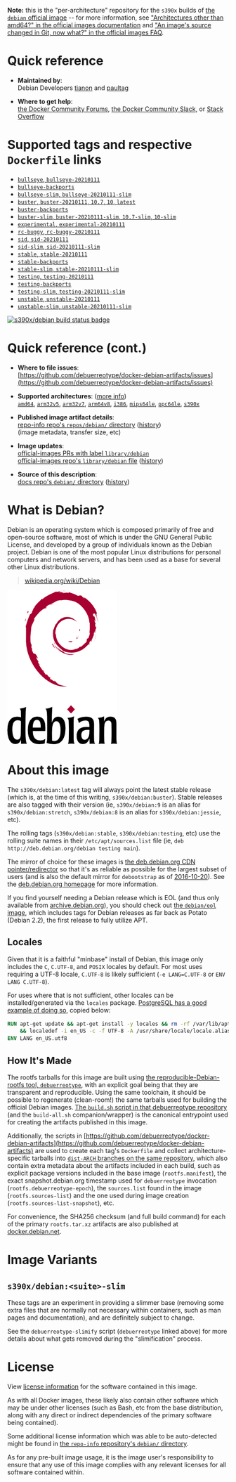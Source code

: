 <!--

********************************************************************************

WARNING:

    DO NOT EDIT "debian/README.md"

    IT IS AUTO-GENERATED

    (from the other files in "debian/" combined with a set of templates)

********************************************************************************

-->

**Note:** this is the "per-architecture" repository for the `s390x` builds of [the `debian` official image](https://hub.docker.com/_/debian) -- for more information, see ["Architectures other than amd64?" in the official images documentation](https://github.com/docker-library/official-images#architectures-other-than-amd64) and ["An image's source changed in Git, now what?" in the official images FAQ](https://github.com/docker-library/faq#an-images-source-changed-in-git-now-what).

# Quick reference

-	**Maintained by**:  
	Debian Developers [tianon](https://qa.debian.org/developer.php?login=tianon) and [paultag](https://qa.debian.org/developer.php?login=paultag)

-	**Where to get help**:  
	[the Docker Community Forums](https://forums.docker.com/), [the Docker Community Slack](https://dockr.ly/slack), or [Stack Overflow](https://stackoverflow.com/search?tab=newest&q=docker)

# Supported tags and respective `Dockerfile` links

-	[`bullseye`, `bullseye-20210111`](https://github.com/debuerreotype/docker-debian-artifacts/blob/53fe4171467d411e2fa2313c30d2fb40de044ccb/bullseye/Dockerfile)
-	[`bullseye-backports`](https://github.com/debuerreotype/docker-debian-artifacts/blob/53fe4171467d411e2fa2313c30d2fb40de044ccb/bullseye/backports/Dockerfile)
-	[`bullseye-slim`, `bullseye-20210111-slim`](https://github.com/debuerreotype/docker-debian-artifacts/blob/53fe4171467d411e2fa2313c30d2fb40de044ccb/bullseye/slim/Dockerfile)
-	[`buster`, `buster-20210111`, `10.7`, `10`, `latest`](https://github.com/debuerreotype/docker-debian-artifacts/blob/53fe4171467d411e2fa2313c30d2fb40de044ccb/buster/Dockerfile)
-	[`buster-backports`](https://github.com/debuerreotype/docker-debian-artifacts/blob/53fe4171467d411e2fa2313c30d2fb40de044ccb/buster/backports/Dockerfile)
-	[`buster-slim`, `buster-20210111-slim`, `10.7-slim`, `10-slim`](https://github.com/debuerreotype/docker-debian-artifacts/blob/53fe4171467d411e2fa2313c30d2fb40de044ccb/buster/slim/Dockerfile)
-	[`experimental`, `experimental-20210111`](https://github.com/debuerreotype/docker-debian-artifacts/blob/53fe4171467d411e2fa2313c30d2fb40de044ccb/experimental/Dockerfile)
-	[`rc-buggy`, `rc-buggy-20210111`](https://github.com/debuerreotype/docker-debian-artifacts/blob/53fe4171467d411e2fa2313c30d2fb40de044ccb/rc-buggy/Dockerfile)
-	[`sid`, `sid-20210111`](https://github.com/debuerreotype/docker-debian-artifacts/blob/53fe4171467d411e2fa2313c30d2fb40de044ccb/sid/Dockerfile)
-	[`sid-slim`, `sid-20210111-slim`](https://github.com/debuerreotype/docker-debian-artifacts/blob/53fe4171467d411e2fa2313c30d2fb40de044ccb/sid/slim/Dockerfile)
-	[`stable`, `stable-20210111`](https://github.com/debuerreotype/docker-debian-artifacts/blob/53fe4171467d411e2fa2313c30d2fb40de044ccb/stable/Dockerfile)
-	[`stable-backports`](https://github.com/debuerreotype/docker-debian-artifacts/blob/53fe4171467d411e2fa2313c30d2fb40de044ccb/stable/backports/Dockerfile)
-	[`stable-slim`, `stable-20210111-slim`](https://github.com/debuerreotype/docker-debian-artifacts/blob/53fe4171467d411e2fa2313c30d2fb40de044ccb/stable/slim/Dockerfile)
-	[`testing`, `testing-20210111`](https://github.com/debuerreotype/docker-debian-artifacts/blob/53fe4171467d411e2fa2313c30d2fb40de044ccb/testing/Dockerfile)
-	[`testing-backports`](https://github.com/debuerreotype/docker-debian-artifacts/blob/53fe4171467d411e2fa2313c30d2fb40de044ccb/testing/backports/Dockerfile)
-	[`testing-slim`, `testing-20210111-slim`](https://github.com/debuerreotype/docker-debian-artifacts/blob/53fe4171467d411e2fa2313c30d2fb40de044ccb/testing/slim/Dockerfile)
-	[`unstable`, `unstable-20210111`](https://github.com/debuerreotype/docker-debian-artifacts/blob/53fe4171467d411e2fa2313c30d2fb40de044ccb/unstable/Dockerfile)
-	[`unstable-slim`, `unstable-20210111-slim`](https://github.com/debuerreotype/docker-debian-artifacts/blob/53fe4171467d411e2fa2313c30d2fb40de044ccb/unstable/slim/Dockerfile)

[![s390x/debian build status badge](https://img.shields.io/jenkins/s/https/doi-janky.infosiftr.net/job/multiarch/job/s390x/job/debian.svg?label=s390x/debian%20%20build%20job)](https://doi-janky.infosiftr.net/job/multiarch/job/s390x/job/debian/)

# Quick reference (cont.)

-	**Where to file issues**:  
	[https://github.com/debuerreotype/docker-debian-artifacts/issues](https://github.com/debuerreotype/docker-debian-artifacts/issues)

-	**Supported architectures**: ([more info](https://github.com/docker-library/official-images#architectures-other-than-amd64))  
	[`amd64`](https://hub.docker.com/r/amd64/debian/), [`arm32v5`](https://hub.docker.com/r/arm32v5/debian/), [`arm32v7`](https://hub.docker.com/r/arm32v7/debian/), [`arm64v8`](https://hub.docker.com/r/arm64v8/debian/), [`i386`](https://hub.docker.com/r/i386/debian/), [`mips64le`](https://hub.docker.com/r/mips64le/debian/), [`ppc64le`](https://hub.docker.com/r/ppc64le/debian/), [`s390x`](https://hub.docker.com/r/s390x/debian/)

-	**Published image artifact details**:  
	[repo-info repo's `repos/debian/` directory](https://github.com/docker-library/repo-info/blob/master/repos/debian) ([history](https://github.com/docker-library/repo-info/commits/master/repos/debian))  
	(image metadata, transfer size, etc)

-	**Image updates**:  
	[official-images PRs with label `library/debian`](https://github.com/docker-library/official-images/pulls?q=label%3Alibrary%2Fdebian)  
	[official-images repo's `library/debian` file](https://github.com/docker-library/official-images/blob/master/library/debian) ([history](https://github.com/docker-library/official-images/commits/master/library/debian))

-	**Source of this description**:  
	[docs repo's `debian/` directory](https://github.com/docker-library/docs/tree/master/debian) ([history](https://github.com/docker-library/docs/commits/master/debian))

# What is Debian?

Debian is an operating system which is composed primarily of free and open-source software, most of which is under the GNU General Public License, and developed by a group of individuals known as the Debian project. Debian is one of the most popular Linux distributions for personal computers and network servers, and has been used as a base for several other Linux distributions.

> [wikipedia.org/wiki/Debian](https://en.wikipedia.org/wiki/Debian)

![logo](https://raw.githubusercontent.com/docker-library/docs/b449be7df57e9ed9086bb5821bfb5d6cdc5d67a4/debian/logo.png)

# About this image

The `s390x/debian:latest` tag will always point the latest stable release (which is, at the time of this writing, `s390x/debian:buster`). Stable releases are also tagged with their version (ie, `s390x/debian:9` is an alias for `s390x/debian:stretch`, `s390x/debian:8` is an alias for `s390x/debian:jessie`, etc).

The rolling tags (`s390x/debian:stable`, `s390x/debian:testing`, etc) use the rolling suite names in their `/etc/apt/sources.list` file (ie, `deb http://deb.debian.org/debian testing main`).

The mirror of choice for these images is [the deb.debian.org CDN pointer/redirector](https://deb.debian.org) so that it's as reliable as possible for the largest subset of users (and is also the default mirror for `debootstrap` as of [2016-10-20](https://anonscm.debian.org/cgit/d-i/debootstrap.git/commit/?id=9e8bc60ad1ccf3a25ce7890526b70059f3e770de)). See the [deb.debian.org homepage](https://deb.debian.org) for more information.

If you find yourself needing a Debian release which is EOL (and thus only available from [archive.debian.org](http://archive.debian.org)), you should check out [the `debian/eol` image](https://hub.docker.com/r/debian/eol/), which includes tags for Debian releases as far back as Potato (Debian 2.2), the first release to fully utilize APT.

## Locales

Given that it is a faithful "minbase" install of Debian, this image only includes the `C`, `C.UTF-8`, and `POSIX` locales by default. For most uses requiring a UTF-8 locale, `C.UTF-8` is likely sufficient (`-e LANG=C.UTF-8` or `ENV LANG C.UTF-8`).

For uses where that is not sufficient, other locales can be installed/generated via the `locales` package. [PostgreSQL has a good example of doing so](https://github.com/docker-library/postgres/blob/69bc540ecfffecce72d49fa7e4a46680350037f9/9.6/Dockerfile#L21-L24), copied below:

```dockerfile
RUN apt-get update && apt-get install -y locales && rm -rf /var/lib/apt/lists/* \
	&& localedef -i en_US -c -f UTF-8 -A /usr/share/locale/locale.alias en_US.UTF-8
ENV LANG en_US.utf8
```

## How It's Made

The rootfs tarballs for this image are built using [the reproducible-Debian-rootfs tool, `debuerreotype`](https://github.com/debuerreotype/debuerreotype), with an explicit goal being that they are transparent and reproducible. Using the same toolchain, it should be possible to regenerate (clean-room!) the same tarballs used for building the official Debian images. [The `build.sh` script in that debuerreotype repository](https://github.com/debuerreotype/debuerreotype/blob/master/build.sh) (and the `build-all.sh` companion/wrapper) is the canonical entrypoint used for creating the artifacts published in this image.

Additionally, the scripts in [https://github.com/debuerreotype/docker-debian-artifacts](https://github.com/debuerreotype/docker-debian-artifacts) are used to create each tag's `Dockerfile` and collect architecture-specific tarballs into [`dist-ARCH` branches on the same repository](https://github.com/debuerreotype/docker-debian-artifacts/branches), which also contain extra metadata about the artifacts included in each build, such as explicit package versions included in the base image (`rootfs.manifest`), the exact snapshot.debian.org timestamp used for `debuerreotype` invocation (`rootfs.debuerreotype-epoch`), the `sources.list` found in the image (`rootfs.sources-list`) and the one used during image creation (`rootfs.sources-list-snapshot`), etc.

For convenience, the SHA256 checksum (and full build command) for each of the primary `rootfs.tar.xz` artifacts are also published at [docker.debian.net](https://docker.debian.net/).

# Image Variants

## `s390x/debian:<suite>-slim`

These tags are an experiment in providing a slimmer base (removing some extra files that are normally not necessary within containers, such as man pages and documentation), and are definitely subject to change.

See the `debuerreotype-slimify` script (`debuerreotype` linked above) for more details about what gets removed during the "slimification" process.

# License

View [license information](https://www.debian.org/social_contract#guidelines) for the software contained in this image.

As with all Docker images, these likely also contain other software which may be under other licenses (such as Bash, etc from the base distribution, along with any direct or indirect dependencies of the primary software being contained).

Some additional license information which was able to be auto-detected might be found in [the `repo-info` repository's `debian/` directory](https://github.com/docker-library/repo-info/tree/master/repos/debian).

As for any pre-built image usage, it is the image user's responsibility to ensure that any use of this image complies with any relevant licenses for all software contained within.
